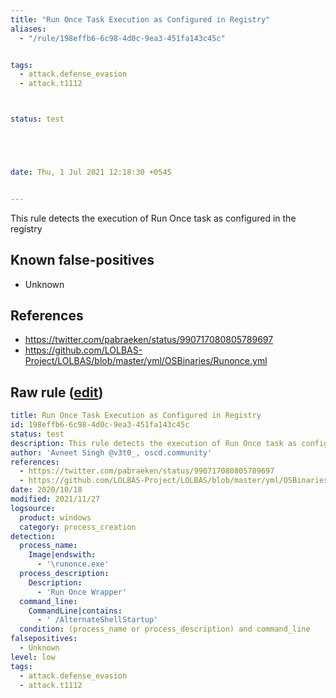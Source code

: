 ```yaml
---
title: "Run Once Task Execution as Configured in Registry"
aliases:
  - "/rule/198effb6-6c98-4d0c-9ea3-451fa143c45c"


tags:
  - attack.defense_evasion
  - attack.t1112



status: test





date: Thu, 1 Jul 2021 12:18:30 +0545


---
```


This rule detects the execution of Run Once task as configured in the registry

<!--more-->


## Known false-positives

* Unknown



## References

* https://twitter.com/pabraeken/status/990717080805789697
* https://github.com/LOLBAS-Project/LOLBAS/blob/master/yml/OSBinaries/Runonce.yml


## Raw rule ([edit](https://github.com/SigmaHQ/sigma/edit/master/rules/windows/process_creation/proc_creation_win_susp_runonce_execution.yml))
```yaml
title: Run Once Task Execution as Configured in Registry
id: 198effb6-6c98-4d0c-9ea3-451fa143c45c
status: test
description: This rule detects the execution of Run Once task as configured in the registry
author: 'Avneet Singh @v3t0_, oscd.community'
references:
  - https://twitter.com/pabraeken/status/990717080805789697
  - https://github.com/LOLBAS-Project/LOLBAS/blob/master/yml/OSBinaries/Runonce.yml
date: 2020/10/18
modified: 2021/11/27
logsource:
  product: windows
  category: process_creation
detection:
  process_name:
    Image|endswith:
      - '\runonce.exe'
  process_description:
    Description:
      - 'Run Once Wrapper'
  command_line:
    CommandLine|contains:
      - ' /AlternateShellStartup'
  condition: (process_name or process_description) and command_line
falsepositives:
  - Unknown
level: low
tags:
  - attack.defense_evasion
  - attack.t1112

```
